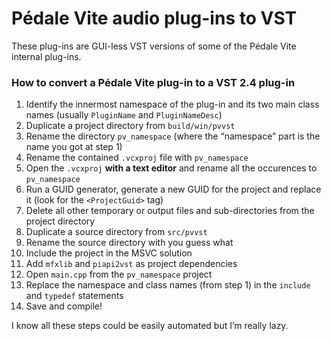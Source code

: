 # Pédale Vite audio plug-ins to VST

These plug-ins are GUI-less VST versions of some of the Pédale Vite internal plug-ins.


### How to convert a Pédale Vite plug-in to a VST 2.4 plug-in

1. Identify the innermost namespace of the plug-in and its two main class names (usually `PluginName` and `PluginNameDesc`)
2. Duplicate a project directory from `build/win/pvvst`
3. Rename the directory `pv_namespace` (where the “namespace” part is the name you got at step 1)
4. Rename the contained `.vcxproj` file with `pv_namespace`
5. Open the `.vcxproj` **with a text editor** and rename all the occurences to `pv_namespace`
6. Run a GUID generator, generate a new GUID for the project and replace it (look for the `<ProjectGuid>` tag)
7. Delete all other temporary or output files and sub-directories from the project directory
8. Duplicate a source directory from `src/pvvst`
9. Rename the source directory with you guess what
10. Include the project in the MSVC solution
11. Add `mfxlib` and `piapi2vst` as project dependencies
12. Open `main.cpp` from the `pv_namespace` project
13. Replace the namespace and class names (from step 1) in the `include` and `typedef` statements
14. Save and compile!

I know all these steps could be easily automated but I’m really lazy.

